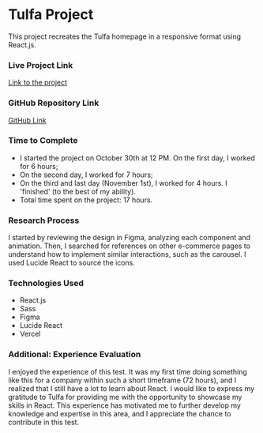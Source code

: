 # Tulfa Project

This project recreates the Tulfa homepage in a responsive format using React.js.

### Live Project Link
[Link to the project](https://tulfa-test.vercel.app/)

### GitHub Repository Link
[GitHub Link](https://github.com/caiotelesz/TulfaTest)

### Time to Complete
- I started the project on October 30th at 12 PM. On the first day, I worked for 6 hours; 
- On the second day, I worked for 7 hours; 
- On the third and last day (November 1st), I worked for 4 hours. I 'finished' (to the best of my ability).
- Total time spent on the project: 17 hours.

### Research Process
I started by reviewing the design in Figma, analyzing each component and animation. Then, I searched for references on other e-commerce pages to understand how to implement similar interactions, such as the carousel. I used Lucide React to source the icons.

### Technologies Used
- React.js
- Sass
- Figma
- Lucide React
- Vercel

### Additional: Experience Evaluation
I enjoyed the experience of this test. It was my first time doing something like this for a company within such a short timeframe (72 hours), and I realized that I still have a lot to learn about React. I would like to express my gratitude to Tulfa for providing me with the opportunity to showcase my skills in React. This experience has motivated me to further develop my knowledge and expertise in this area, and I appreciate the chance to contribute in this test.


